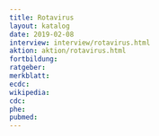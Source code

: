 ```yaml
---
title: Rotavirus
layout: katalog
date: 2019-02-08
interview: interview/rotavirus.html
aktion: aktion/rotavirus.html
fortbildung: 
ratgeber:
merkblatt:
ecdc:
wikipedia:
cdc:
phe:
pubmed:
---
```

